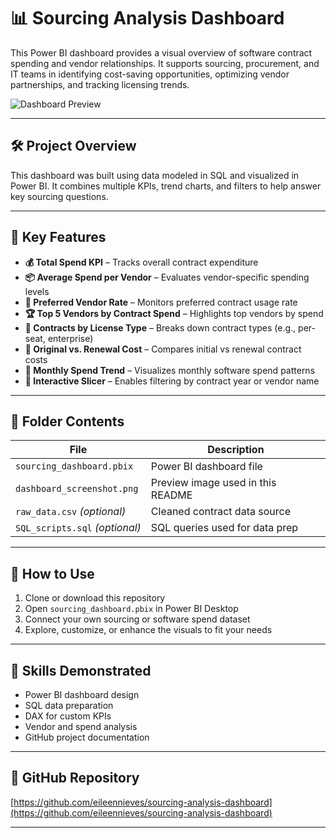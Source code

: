# 📊 Sourcing Analysis Dashboard

This Power BI dashboard provides a visual overview of software contract spending and vendor relationships. It supports sourcing, procurement, and IT teams in identifying cost-saving opportunities, optimizing vendor partnerships, and tracking licensing trends.

![Dashboard Preview](./dashboard_screenshot.png)

---

## 🛠️ Project Overview

This dashboard was built using data modeled in SQL and visualized in Power BI. It combines multiple KPIs, trend charts, and filters to help answer key sourcing questions.

---

## 📌 Key Features

- **💰 Total Spend KPI** – Tracks overall contract expenditure
- **📦 Average Spend per Vendor** – Evaluates vendor-specific spending levels
- **🤝 Preferred Vendor Rate** – Monitors preferred contract usage rate
- **🏆 Top 5 Vendors by Contract Spend** – Highlights top vendors by spend
- **📄 Contracts by License Type** – Breaks down contract types (e.g., per-seat, enterprise)
- **🔁 Original vs. Renewal Cost** – Compares initial vs renewal contract costs
- **📆 Monthly Spend Trend** – Visualizes monthly software spend patterns
- **📂 Interactive Slicer** – Enables filtering by contract year or vendor name

---

## 📂 Folder Contents

| File                        | Description                                   |
|-----------------------------|-----------------------------------------------|
| `sourcing_dashboard.pbix`   | Power BI dashboard file                       |
| `dashboard_screenshot.png`  | Preview image used in this README             |
| `raw_data.csv` *(optional)* | Cleaned contract data source                  |
| `SQL_scripts.sql` *(optional)* | SQL queries used for data prep          |

---

## 🚀 How to Use

1. Clone or download this repository  
2. Open `sourcing_dashboard.pbix` in Power BI Desktop  
3. Connect your own sourcing or software spend dataset  
4. Explore, customize, or enhance the visuals to fit your needs  

---

## 🧠 Skills Demonstrated

- Power BI dashboard design
- SQL data preparation
- DAX for custom KPIs
- Vendor and spend analysis
- GitHub project documentation

---

## 🔗 GitHub Repository

[https://github.com/eileennieves/sourcing-analysis-dashboard](https://github.com/eileennieves/sourcing-analysis-dashboard)

---
